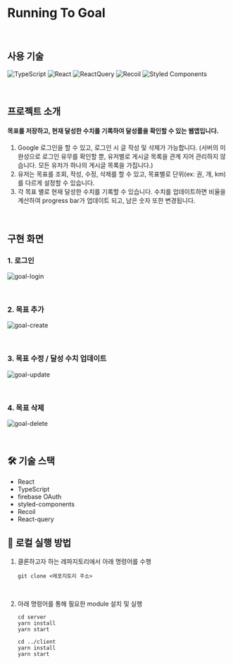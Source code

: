 # Running To Goal

<br />

## 사용 기술

![TypeScript](https://img.shields.io/badge/typescript-%23007ACC.svg?style=for-the-badge&logo=typescript&logoColor=white)
![React](https://img.shields.io/badge/React-%2320232a.svg?style=for-the-badge&logo=React&logoColor=2361DAFB)
![ReactQuery](https://img.shields.io/badge/React--Query-%23FF4154.svg?style=for-the-badge&logo=ReactQuery&logoColor=white)
![Recoil](https://img.shields.io/badge/Recoil-%233578E5.svg?style=for-the-badge&logo=Recoil&logoColor=white)
![Styled Components](https://img.shields.io/badge/styled--components-DB7093?style=for-the-badge&logo=styled-components&logoColor=white)

<br />

## 프로젝트 소개

#### 목표를 저장하고, 현재 달성한 수치를 기록하여 달성률을 확인할 수 있는 웹앱입니다.

1. Google 로그인을 할 수 있고, 로그인 시 글 작성 및 삭제가 가능합니다. (서버의 미완성으로 로그인 유무를 확인할 뿐, 유저별로 게시글 목록을 관계 지어 관리하지 않습니다. 모든 유저가 하나의 게시글 목록을 가집니다.)
2. 유저는 목표를 조회, 작성, 수정, 삭제를 할 수 있고, 목표별로 단위(ex: 권, 개, km)를 다르게 설정할 수 있습니다.
3. 각 목표 별로 현재 달성한 수치를 기록할 수 있습니다. 수치를 업데이트하면 비율을 계산하여 progress bar가 업데이트 되고, 남은 숫자 또한 변경됩니다.

<br />

## 구현 화면

### 1. 로그인

![goal-login](https://user-images.githubusercontent.com/98656282/215397245-a3df1d08-3608-481d-a190-98da033c927b.gif)

<br>

### 2. 목표 추가

![goal-create](https://user-images.githubusercontent.com/98656282/215397304-de8e13a1-ef41-4d4e-977e-d6c2a4fe05c5.gif)

<br>

### 3. 목표 수정 / 달성 수치 업데이트

![goal-update](https://user-images.githubusercontent.com/98656282/215397424-4f55f0da-b8bd-4a96-ab7a-23193043a88a.gif)

<br>

### 4. 목표 삭제

![goal-delete](https://user-images.githubusercontent.com/98656282/215397508-216bbc82-f6e1-4c8b-b950-38545d6cd07f.gif)

<br />

## :hammer_and_wrench: 기술 스택

- React
- TypeScript
- firebase OAuth
- styled-components
- Recoil
- React-query

## :runner: 로컬 실행 방법

1. 클론하고자 하는 레파지토리에서 아래 명령어를 수행

   ```
   git clone <레포지토리 주소>
   ```

<br>

2. 아래 명령어를 통해 필요한 module 설치 및 실행

   ```
   cd server
   yarn install
   yarn start

   cd ../client
   yarn install
   yarn start
   ```
